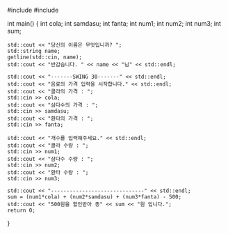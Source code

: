 #include<iostream>
#include<string>

int main()
{
	int cola;
	int samdasu;
	int fanta;
	int num1;
	int num2;
	int num3;
	int sum;

	std::cout << "당신의 이름은 무엇입니까? ";
	std::string name;
	getline(std::cin, name);
	std::cout << "반갑습니다. " << name << "님" << std::endl;

	std::cout << "-------SWING 30-------" << std::endl;
	std::cout << "음료의 가격 입력을 시작합니다." << std::endl;
	std::cout << "콜라의 가격 : ";
	std::cin >> cola;
	std::cout << "삼다수의 가격 : ";
	std::cin >> samdasu;
	std::cout << "환타의 가격 : ";
	std::cin >> fanta;

	std::cout << "개수를 입력해주세요." << std::endl;
	std::cout << "콜라 수량 : ";
	std::cin >> num1;
	std::cout << "삼다수 수량 : ";
	std::cin >> num2;
	std::cout << "환타 수량 : ";
	std::cin >> num3;

	std::cout << "------------------------------" << std::endl;
	sum = (num1*cola) + (num2*samdasu) + (num3*fanta) - 500;
	std::cout << "500원을 할인받아 총" << sum << "원 입니다.";
	return 0;
}
